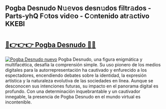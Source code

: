 ## Pogba Desnudo N𝚞𝚎vos desn𝚞dos filtr𝚊dos - Parts-yhQ F𝚘tos vid𝚎o - C𝚘ntenido atr𝚊ctivo KKEBl

# <h2><a href="http://mb7oo3.tromn.icu/?c=Pogba+Desnudo">🔗👉👉👉 Pogba Desnudo 🔗🔗</a></h2>

[![Pogba Desnudo nuevo](https://i.imgur.com/pEAQMta.gif)](http://mb7oo3.tromn.icu/?c=Pogba+Desnudo)
Pogba Desnudo, una figura enigmática y multifacética, desafía la comprensión simple. Su uso pionero de los medios digitales para la autorrepresentación ha cautivado y enfurecido a los espectadores, encendiendo debates sobre la identidad, la expresión artística y la naturaleza evolutiva de las sociedades en línea. Aunque se desconocen sus intenciones futuras, su impacto en el panorama digital es profundo. Con una determinación inquebrantable y un cautivador innegable, la presencia de Pogba Desnudo en el mundo virtual es incontenible.
